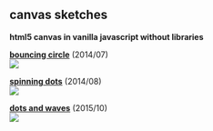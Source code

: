 ## canvas sketches
**html5 canvas in vanilla javascript without libraries**
<br>

**[bouncing circle](https://rawgit.com/ondrek/sketches/master/+bouncingcircle.html)** (2014/07)<br>
![](https://rawgit.com/ondrek/sketches/master/gifs/bouncingcircle.gif)

**[spinning dots](https://rawgit.com/ondrek/sketches/master/+spinningdots.html)** (2014/08)<br>
![](https://rawgit.com/ondrek/sketches/master/gifs/spinningdots.gif)

**[dots and waves](https://rawgit.com/ondrek/sketches/master/+dotsandorbits.html)** (2015/10)<br>
![](https://rawgit.com/ondrek/sketches/master/gifs/dotsandorbits.gif)
